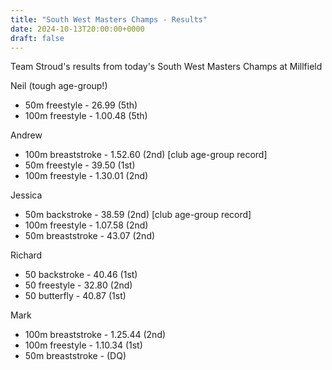 ```yaml
---
title: "South West Masters Champs - Results"
date: 2024-10-13T20:00:00+0000
draft: false
---
```

Team Stroud's results from today's South West Masters Champs at Millfield 

Neil (tough age-group!)
- 50m freestyle - 26.99 (5th)
- 100m freestyle - 1.00.48 (5th)

Andrew
- 100m breaststroke - 1.52.60 (2nd) [club age-group record]
- 50m freestyle - 39.50 (1st)
- 100m freestyle - 1.30.01 (2nd)

Jessica
- 50m backstroke - 38.59 (2nd) [club age-group record]
- 100m freestyle - 1.07.58 (2nd)
- 50m breaststroke - 43.07 (2nd)

Richard 
- 50 backstroke - 40.46 (1st)
- 50 freestyle - 32.80 (2nd)
- 50 butterfly - 40.87 (1st)

Mark
- 100m breaststroke - 1.25.44 (2nd)
- 100m freestyle - 1.10.34 (1st)
- 50m breaststroke - (DQ)

<!--more-->

